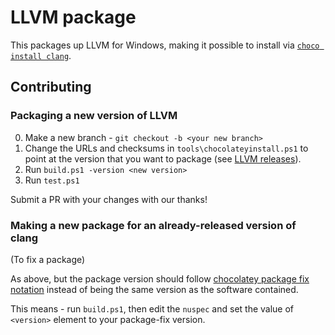 ﻿# LLVM package

This packages up LLVM for Windows, making it possible to install via [`choco install clang`](https://chocolatey.org/packages/clang).

## Contributing

### Packaging a new version of LLVM

0. Make a new branch - `git checkout -b <your new branch>`
0. Change the URLs and checksums in `tools\chocolateyinstall.ps1` to point at the version that you want to package (see [LLVM releases](http://releases.llvm.org/download.html)).
0. Run `build.ps1 -version <new version>`
0. Run `test.ps1`

Submit a PR with your changes with our thanks!

### Making a new package for an already-released version of clang

(To fix a package)

As above, but the package version should follow [chocolatey package fix  notation](https://github.com/chocolatey/choco/wiki/CreatePackages#package-fix-version-notation) instead of being the same version as the software contained.

This means - run `build.ps1`, then edit the `nuspec` and set the value of `<version>` element to your package-fix version.
